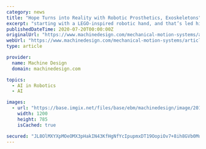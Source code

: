 ```yaml
---
category: news
title: "Hope Turns into Reality with Robotic Prosthetics, Exoskeletons"
excerpt: "starting with a LEGO-inspired robotic hand, and that’s led him to design mind-controlled prosthetics that are affordable for all. Momo is patient zero for Unlimited Tomorrow. She is the first ..."
publishedDateTime: 2020-07-20T00:00:00Z
originalUrl: "https://www.machinedesign.com/mechanical-motion-systems/article/21836407/hope-turns-into-reality-with-robotic-prosthetics-exoskeletons"
webUrl: "https://www.machinedesign.com/mechanical-motion-systems/article/21836407/hope-turns-into-reality-with-robotic-prosthetics-exoskeletons"
type: article

provider:
  name: Machine Design
  domain: machinedesign.com

topics:
  - AI in Robotics
  - AI

images:
  - url: "https://base.imgix.net/files/base/ebm/machinedesign/image/2019/04/machinedesign_14399_sw_med_promo.png?auto=format&fit=max&w=1200"
    width: 1200
    height: 785
    isCached: true

secured: "JL8OlMXYXpMOeOMX3pHakIN43KfHgNfYcIpupmxDT19OopiOv7+8ih8GVb0MupuIoYw0sSVnBe+DYqhdM9iPJcqAeHHF+0AwRTbLCY9gV+jpA0wS4aJ1InCE3v8DIv5OAY2vIKjXlUzf0TsC61PxaVfftxa0oq2TUd+WXQ6Hy+Y5xS/2u0242ibFwbbAKKZHzCuYyR2SQrjE2inkpnmqUhPZykQX7s/ZfQgluzHBi8a7i08XgeHLq+jfWoL4Hpyj73Wx1nx+KZiSB6R+C8ROnLum6KIHU2wSg6VSEjbQLTjGZVQkSZoEMooITDGcgqn/FHX2Nx28sZRlV/YjqJenRw==;nerY69M8IJXnPRsNo4DUCw=="
---
```


